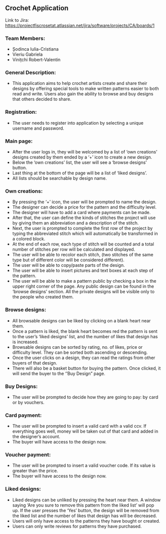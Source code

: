 ﻿## Crochet Application

Link to Jira: https://proiectfiscrosetat.atlassian.net/jira/software/projects/CA/boards/1

### Team Members:
- Șodinca Iulia-Cristiana
- Vieriu Gabriela 
- Vinițchi Robert-Valentin

### General Description:
- This application aims to help crochet artists create and share their designs by offering special tools to make written patterns easier to both read and write.
Users also gain the ability to browse and buy designs that others decided to share.

### Registration:
- The user needs to register into application by selecting a unique username and password.

### Main page:
- After the user logs in, they will be welcomed by a list of ‘own creations’ designs created by them ended by a ‘+’ icon to create a new design. 
- Below the ‘own creations’ list, the user will see a ‘browse designs’ button. 
- Last thing at the bottom of the page will be a list of ‘liked designs’. 
- All lists should be searchable by design name.

### Own creations:
- By pressing the ‘+’ icon, the user will be prompted to name the design.
- The designer can decide a price for the pattern and the difficulty level. 
- The designer will have to add a card where payments can be made.
- After that, the user can define the kinds of stitches the project will use by giving them an abbreviation and a description of the stitch.
- Next, the user is prompted to complete the first row of the project by typing the abbreviated stitch which will automatically be transformed in a colored block. 
- At the end of each row, each type of stitch will be counted and a total number of stitches per row will be calculated and displayed.
- The user will be able to recolor each stitch, (two stitches of the same type but of different color will be considered different).
- The user will be able to copy/paste parts of the design.
- The user will be able to insert pictures and text boxes at each step of the pattern.
- The user will be able to make a pattern public by checking a box in the upper right corner of the page. Any public design can be found in the ‘browse designs’ section. All the private designs will be visible only to the people who created them.

### Browse designs:
- All browsable designs can be liked by clicking on a blank heart near them. 
- Once a pattern is liked, the blank heart becomes red the pattern is sent to the user’s ‘liked designs’ list, and the number of likes that design has is increased.
- Browsable designs can be sorted by rating, no. of likes, price or difficulty level. They can be sorted both ascending or descending.
- Once the user clicks on a design, they can read the ratings from other buyers of that design.
- There will also be a basket button for buying the pattern. Once clicked, it will send the buyer to the ‘’Buy Design” page.

### Buy Designs:
- The user will be prompted to decide how they are going to pay: by card or by vouchers.

### Card payment:
- The user will be prompted to insert a valid card with a valid ccv. If everything goes well, money will be taken out of that card and added in the designer’s account.
- The buyer will have access to the design now.

### Voucher payment:
- The user will be prompted to insert a valid voucher code. If its value is greater than the price.
- The buyer will have access to the design now.

### Liked designs:
- Liked designs can be unliked by pressing the heart near them. A window saying ‘Are you sure to remove this pattern from the liked list’ will pop up. If the user presses the ‘Yes’ button, the design will be removed from the liked list and the number of likes that design has will be decreased.
- Users will only have access to the patterns they have bought or created. 
- Users can only write reviews for patterns they have purchased.

